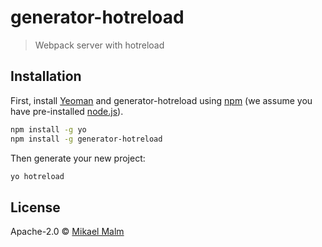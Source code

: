 # generator-hotreload

> Webpack server with hotreload

## Installation

First, install [Yeoman](http://yeoman.io) and generator-hotreload using [npm](https://www.npmjs.com/) (we assume you have pre-installed [node.js](https://nodejs.org/)).

```bash
npm install -g yo
npm install -g generator-hotreload
```

Then generate your new project:

```bash
yo hotreload
```

## License

Apache-2.0 © [Mikael Malm]()
